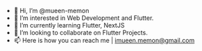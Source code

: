 - 👋 Hi, I’m @mueen-memon
- 👀 I’m interested in Web Development and Flutter.
- 🌱 I’m currently learning Flutter, NextJS
- 💞️ I’m looking to collaborate on Flutter Projects.
- 📫 Here is how you can reach me | imueen.memon@gmail.com

<!---
mueen-memon/mueen-memon is a ✨ special ✨ repository because its `README.md` (this file) appears on your GitHub profile.
You can click the Preview link to take a look at your changes.
--->
